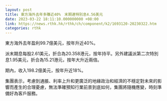 ```yaml
---
layout: post
title: 東方海外去年多賺近40%　末期連特別息4.56美元
date: 2023-03-22 18:11:10.000000000 +08:00
link: https://news.rthk.hk/rthk/ch/component/k2/1693120-20230322.htm
categories: rthk
---
```


東方海外去年盈利99.7億美元，按年升近40%。

派末期息每股2.61美元，折合為20.358港元，按年持平。另外建議派第二次特別息1.95美元，折合為15.21港元，按年大升近兩倍。

期內，收入198.2億美元，按年升近18%。

集團表示，考慮到通脹、利率上升和更廣泛的地緣政治和經濟的不穩定對未來的影響而產生的合理憂慮，無法準確預知行業前景到底如何，集團將隨機應變，時刻準備好為客戶服務。
